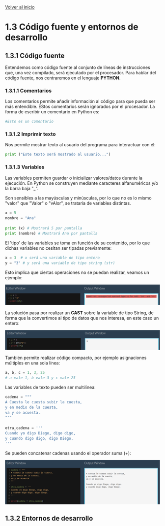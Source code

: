 [Volver al inicio](../Readme.md)
# 1.3 Código fuente y entornos de desarrollo
## 1.3.1 Código fuente
Entendemos como código fuente al conjunto de líneas de instrucciones que, una vez compilado, será ejecutado por el procesador. Para hablar del código fuente, nos centraremos en el lenguaje **PYTHON**.
### 1.3.1.1 Comentarios
Los comentarios permite añadir información al código para que pueda ser más entendible. EStos comentarios serán ignorados por el procesador.
La forma de escribir un comentario en Python es:

```Python
#Esto es un comentario
```

### 1.3.1.2 Imprimir texto
Nos permite mostrar texto al usuario del programa para interactuar con él:

```Python
print ("Este texto será mostrado al usuario...")
```

### 1.3.1.3 Variables
Las variables permiten guardar o inicializar valores/datos durante la ejecución. En Python se construyen mediante caracteres alfanuméricos y/o la barra baja "_".

Son sensibles a las mayúsculas y minúsculas, por lo que no es lo mismo "valor" que "Valor" o "vAlor", se trataría de variables distintas.

```Python
x = 5
nombre = "Ana"

print (x) # Mostrará 5 por pantalla
print (nombre) # Mostrará Ana por pantalla
```
El 'tipo' de las variables se toma en función de su contenido, por lo que dichas variables no cesitan ser tipadas previamente:

```Python
x = 3  # x será una variable de tipo entero 
y = "3" # y será una variable de tipo string (str)
  ```
Esto implica que ciertas operaciones no se puedan realizar, veamos un ejemplo:

![Error en los tipos de las variables](_images/error_tipos.png)

La solución pasa por realizar un **CAST** sobre la variable de tipo String, de forma que la convertimos al tipo de datos que nos interesa, en este caso un entero:

![CAST a entero de una cadena](_images/cast_tipos.png)

También permite realizar código compacto, por ejemplo asignaciones múltiples en una sola línea:

``` Python
a, b, c = 1, 3, 25
# a vale 1, b vale 3 y c vale 25
```
Las variables de texto pueden ser multilínea:

``` Python
cadena = """
A Cuesta le cuesta subir la cuesta,
y en medio de la cuesta,
va y se acuesta.
"""

otra_cadena = '''
Cuando yo digo Diego, digo digo,
y cuando digo digo, digo Diego.
'''
```

Se pueden concatenar cadenas usando el operador suma (+):

![Ejemplo de concatenación de cadenas](_images/concatenar_cadenas.png)

## 1.3.2 Entornos de desarrollo




